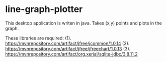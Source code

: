 # line-graph-plotter
This desktop application is writen in java. Takes (x,y) points and plots in the graph. 

These libraries are required:
(1). https://mvnrepository.com/artifact/jfree/jcommon/1.0.14
(2). https://mvnrepository.com/artifact/jfree/jfreechart/1.0.13
(3). https://mvnrepository.com/artifact/org.xerial/sqlite-jdbc/3.8.11.2


